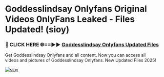 # Goddesslindsay Onlyfans Original Videos 0nlyFans Leaked - Files Updated! (sioy)

<h3>🔴 CLICK HERE 🌐==►► <a href="https://tinyurl.com/2m67pmp6" rel="nofollow">Goddesslindsay Onlyfans Updated Files</a></h3>

Get Goddesslindsay Onlyfans and all content. Now you can access all videos and pictures of Goddesslindsay Onlyfans. New Updated Files 2025!

[![sioy](https://i.imgur.com/H4QAA4z.gif)](https://tinyurl.com/2m67pmp6)